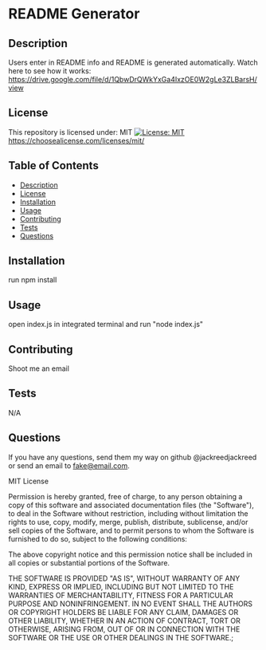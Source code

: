
  # README Generator

  ## Description 
  
  Users enter in README info and README is generated automatically. Watch here to see how it works: 
  https://drive.google.com/file/d/1QbwDrQWkYxGa4IxzOE0W2gLe3ZLBarsH/view

  ## License 

  This repository is licensed under: MIT 
  [![License: MIT](https://img.shields.io/badge/License-MIT-yellow.svg)](https://opensource.org/licenses/MIT)
  https://choosealicense.com/licenses/mit/
  
  ## Table of Contents
  * [Description](#description)
  * [License](#license)
  * [Installation](#installation)
  * [Usage](#usage)
  * [Contributing](#contributing)
  * [Tests](#tests)
  * [Questions](#questions)

  ## Installation
  
  run npm install

  ## Usage 
  
  open index.js in integrated terminal and run "node index.js"

  ## Contributing 
  
  Shoot me an email

  ## Tests
  
  N/A

  ## Questions 
  
  If you have any questions, send them my way on github @jackreedjackreed or send an email to fake@email.com.

  MIT License

  Permission is hereby granted, free of charge, to any person obtaining a copy
  of this software and associated documentation files (the "Software"), to deal
  in the Software without restriction, including without limitation the rights
  to use, copy, modify, merge, publish, distribute, sublicense, and/or sell
  copies of the Software, and to permit persons to whom the Software is
  furnished to do so, subject to the following conditions:

  The above copyright notice and this permission notice shall be included in all
  copies or substantial portions of the Software.

  THE SOFTWARE IS PROVIDED "AS IS", WITHOUT WARRANTY OF ANY KIND, EXPRESS OR
  IMPLIED, INCLUDING BUT NOT LIMITED TO THE WARRANTIES OF MERCHANTABILITY,
  FITNESS FOR A PARTICULAR PURPOSE AND NONINFRINGEMENT. IN NO EVENT SHALL THE
  AUTHORS OR COPYRIGHT HOLDERS BE LIABLE FOR ANY CLAIM, DAMAGES OR OTHER
  LIABILITY, WHETHER IN AN ACTION OF CONTRACT, TORT OR OTHERWISE, ARISING FROM,
  OUT OF OR IN CONNECTION WITH THE SOFTWARE OR THE USE OR OTHER DEALINGS IN THE
SOFTWARE.;
